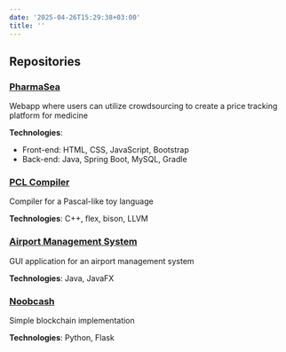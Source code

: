 ```yaml
---
date: '2025-04-26T15:29:38+03:00'
title: ''
---
```

## Repositories
### **[PharmaSea](https://github.com/Nickgraviton/pharmasea)**
Webapp where users can utilize crowdsourcing to create a price tracking platform for medicine

**Technologies**:
* Front-end: HTML, CSS, JavaScript, Bootstrap
* Back-end: Java, Spring Boot, MySQL, Gradle

### **[PCL Compiler](https://github.com/Nickgraviton/pcl-compiler)**
Compiler for a Pascal-like toy language

**Technologies**: C++, flex, bison, LLVM

### **[Airport Management System](https://github.com/Nickgraviton/airport-management-system)**
GUI application for an airport management system

**Technologies**: Java, JavaFX

### **[Noobcash](https://github.com/Nickgraviton/noobcash)**
Simple blockchain implementation

**Technologies**: Python, Flask